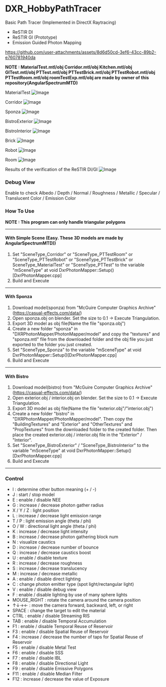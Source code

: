 # DXR_HobbyPathTracer
Basic Path Tracer (Implemented in DirectX Raytracing)
- ReSTIR DI
- ReSTIR GI (Prototype)
- Emission Guided Photon Mapping  

https://github.com/user-attachments/assets/8d6d50cd-3ef6-43cc-89b2-e760781940da

**NOTE : 
MaterialTest.mtl/obj
Corridor.mtl/obj
Kitchen.mtl/obj
GITest.mtl/obj
PTTest.mtl/obj
PTTestBrick.mtl/obj
PTTestRobot.mtl/obj
PTTestRoom.mtl/obj
roomTestExp.mtl/obj 
are made by owner of this repository(AngularSpectrumMTD)**

MaterialTest
![Image](https://github.com/user-attachments/assets/7cb8b88b-671c-4ef3-87c0-a26a348ab934)

Corridor
![Image](https://github.com/user-attachments/assets/f0493f5d-c690-47b9-9e86-ec89efe15070)

Sponza
![Image](https://github.com/user-attachments/assets/3fc94f4d-a5fa-46f4-8bff-707b4a965a2c)

BistroExterior
![Image](https://github.com/user-attachments/assets/5937affe-b9de-4c75-904f-451a96efcaa3)

BistroInterior
![Image](https://github.com/user-attachments/assets/981619e1-03a7-47dd-8694-b29a7d22bb86)

Brick
![Image](https://github.com/user-attachments/assets/47c50ff5-509d-4b15-8819-631598e45860)

Robot
![Image](https://github.com/user-attachments/assets/7f7fd6ca-1521-4ab3-ad51-1e5a44171802)

Room
![Image](https://github.com/user-attachments/assets/4060169f-233c-406c-9e4f-ea0af8c8db94)

Results of the verification of the ReSTIR DI/GI
![Image](https://github.com/user-attachments/assets/46aa8584-5519-4426-a34d-efadcb089dd0)

### Debug View
Enable to check Albedo / Depth / Normal / Roughness / Metallic / Specular / Translucent Color / Emission Color     

### How To Use
**NOTE : This program can only handle triangular polygons**

---
#### With Simple Scene (Easy. These 3D models are made by AngularSpectrumMTD))
1. Set "SceneType_Corridor" or "SceneType_PTTestRoom" or "SceneType_PTTestRobot" or "SceneType_PTTestBrick" or SceneType_MaterialTest" or "SceneType_PTTest" to the variable "mSceneType" at void DxrPhotonMapper::Setup()[DxrPhotonMapper.cpp]  
2. Build and Execute  
---
#### With Sponza
1. Download model(sponza) from "McGuire Computer Graphics Archive"(https://casual-effects.com/data/)  
2. Open sponza.obj on blender. Set the size to 0.1 -> Execute Triangulation.  
4. Export 3D model as obj file(Name the file "sponza.obj")  
5. Create a new folder "sponza" in "DXRPhotonMapper/PhotonMapper/model" and copy the "textures" and "sponza.mtl" file from the downloaded folder and the obj file you just exported to the folder you just created.  
6. Set "SceneType_Sponza" to the variable "mSceneType" at void DxrPhotonMapper::Setup()[DxrPhotonMapper.cpp]  
7. Build and Execute
---
#### With Bistro
1. Download model(bistro) from "McGuire Computer Graphics Archive"(https://casual-effects.com/data/)  
2. Open exterior.obj / interior.obj on blender. Set the size to 0.1 -> Execute Triangulation.  
3. Export 3D model as obj file(Name the file "exterior.obj"/"interior.obj")  
4. Create a new folder "bistro" in "DXRPhotonMapper/PhotonMapper/model". Then copy the "BuildingTextures" and "Exterior" and "OtherTextures" and "PropTextures" from the downloaded folder to the created folder. Then place the created exterior.obj / interior.obj file in the "Exterior" / "Interior".  
5. Set "SceneType_BistroExterior" / "SceneType_BistroInterior" to the variable "mSceneType" at void DxrPhotonMapper::Setup()[DxrPhotonMapper.cpp]  
6. Build and Execute  
---

### Control

- I : determine other button meaning (+ / -)
- J : start / stop model
- E : enable / disable NEE
- G : increase / decrease photon gather radius
- X / Y / Z : light position
- L : increase / decrease light emission range
- T / P : light emission angle (theta / phi)
- O / W : directional light angle (theta / phi)
- K : increase / decrease light intensity
- B : increase / decrease photon gathering block num
- N : visualize caustics
- D : increase / decrease number of bounce
- Q : increase / decrease caustics boost
- U : enable / disable texture
- R : increase / decrease roughness
- S : increase / decrease translucency
- M : increase / decrease metallic
- A : enable / disable direct lighting
- C : change photon emitter type (spot light/rectangular light)
- V : enable / disable debug view
- F : enable / disable lighting by use of many sphere lights
- MOUSE_RIGHT : rotate the camera around the camera position
- ↑↓→← : move the camera forward, backward, left, or right
- SPACE : change the target to edit the material
- CTRL : enable / disable Streaming RIS
- TAB : enable / disable Temporal Accumulation  
- F1 : enable / disable Temporal Reuse of Reservoir
- F3 : enable / disable Spatial Reuse of Reservoir
- F4 : increase / decrease the number of taps for Spatial Reuse of Reservoir
- F5 : enable / disable Metal Test
- F6 : enable / disable SSS
- F7 : enable / disable IBL
- F8 : enable / disable Directional Light
- F9 : enable / disable Emissive Polygons
- F11 : enable / disable Median Filter
- F12 : increase / decrease the value of Exposure